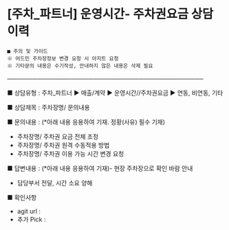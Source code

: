 # [주차_파트너] 운영시간- 주차권요금 상담이력

```
■ 주의 및 가이드  
※ 어드민 주차장정보 변경 요청 시 아지트 요청  
※ 기타문의 내용은 수기작성, 안내하지 않은 내용은 삭제 필요
```

──────────────────────────────────────────────

■ 상담유형 : 주차\_파트너 ▶ 매출/계약 ▶ 운영시간//주차권요금 ▶ 연동, 비연동, 기타

■ 상담제목 : 주차장명/ 문의내용

■ 문의내용 : (\*아래 내용 응용하여 기재. 정황(사유) 필수 기재)  
- 주차장명/ 주차권 요금 전체 조정  
- 주차장명/ 주차권 원격 수동적용 방법  
- 주차장명/ 주차권 이용 가능 시간 변경 요청

■ 답변내용 : (\*아래 내용 응용하여 기재)- 현장 주차장으로 확인 바람 안내  
- 담당부서 전달, 시간 소요 양해

■ 확인사항  
- agit url :  
- 추가 Pick :